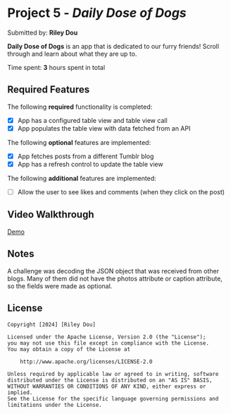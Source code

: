 # Project 5 - *Daily Dose of Dogs*

Submitted by: **Riley Dou**

**Daily Dose of Dogs** is an app that is dedicated to our furry friends! Scroll through and learn about what they are up to.

Time spent: **3** hours spent in total

## Required Features

The following **required** functionality is completed:

- [x] App has a configured table view and table view call
- [x] App populates the table view with data fetched from an API

The following **optional** features are implemented:

- [x] App fetches posts from a different Tumblr blog
- [x] App has a refresh control to update the table view

The following **additional** features are implemented:

- [ ] Allow the user to see likes and comments (when they click on the post)

## Video Walkthrough

[Demo](https://imgur.com/a/XPEWauX)

## Notes

A challenge was decoding the JSON object that was received from other blogs. Many of them did not have the photos attribute or caption attribute, so the fields were made as optional.

## License

    Copyright [2024] [Riley Dou]

    Licensed under the Apache License, Version 2.0 (the "License");
    you may not use this file except in compliance with the License.
    You may obtain a copy of the License at

        http://www.apache.org/licenses/LICENSE-2.0

    Unless required by applicable law or agreed to in writing, software
    distributed under the License is distributed on an "AS IS" BASIS,
    WITHOUT WARRANTIES OR CONDITIONS OF ANY KIND, either express or implied.
    See the License for the specific language governing permissions and
    limitations under the License.
